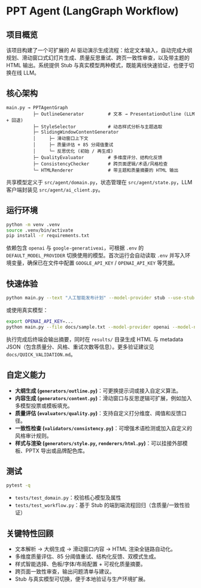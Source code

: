 # PPT Agent (LangGraph Workflow)

## 项目概览
该项目构建了一个可扩展的 AI 驱动演示生成流程：给定文本输入，自动完成大纲规划、滑动窗口式幻灯片生成、质量反思重试、跨页一致性审查，以及带主题的 HTML 输出。系统提供 Stub 与真实模型两种模式，既能离线快速验证，也便于切换在线 LLM。

## 核心架构
```
main.py → PPTAgentGraph
          ├─ OutlineGenerator         # 文本 → PresentationOutline (LLM + 回退)
          ├─ StyleSelector            # 动态样式分析与主题选取
          ├─ SlidingWindowContentGenerator
          │     ├─ 滑动窗口上下文
          │     ├─ 质量评估 + 85 分阈值重试
          │     └─ 反思优化 (初始 / 再生成)
          ├─ QualityEvaluator         # 多维度评分、结构化反馈
          ├─ ConsistencyChecker       # 跨页面逻辑/术语/风格检查
          └─ HTMLRenderer             # 带主题和质量摘要的 HTML 输出
```
共享模型定义于 `src/agent/domain.py`，状态管理在 `src/agent/state.py`，LLM 客户端封装见 `src/agent/ai_client.py`。

## 运行环境
```bash
python -m venv .venv
source .venv/bin/activate
pip install -r requirements.txt
```
依赖包含 `openai` 与 `google-generativeai`，可根据 `.env` 的 `DEFAULT_MODEL_PROVIDER` 切换使用的模型。首次运行会自动读取 `.env` 并写入环境变量，确保已在文件中配置 `GOOGLE_API_KEY` / `OPENAI_API_KEY` 等凭据。

## 快速体验
```bash
python main.py --text "人工智能发布计划" --model-provider stub --use-stub
```
或使用真实模型：
```bash
export OPENAI_API_KEY=...
python main.py --file docs/sample.txt --model-provider openai --model-name gpt-4o
```
执行完成后终端会输出摘要，同时在 `results/` 目录生成 HTML 与 metadata JSON（包含质量分、风格、重试次数等信息）。更多验证建议见 `docs/QUICK_VALIDATION.md`。

## 自定义能力
- **大纲生成 (`generators/outline.py`)**：可更换提示词或接入自定义算法。
- **内容生成 (`generators/content.py`)**：滑动窗口与反思逻辑可扩展，例如加入多模型投票或模板填充。
- **质量评估 (`evaluators/quality.py`)**：支持自定义打分维度、阈值和反馈口径。
- **一致性检查 (`validators/consistency.py`)**：可增强术语检测或加入自定义的风格审计规则。
- **样式与渲染 (`generators/style.py`, `renderers/html.py`)**：可以挂接外部模板、PPTX 导出或品牌配色库。

## 测试
```bash
pytest -q
```
- `tests/test_domain.py`：校验核心模型及属性
- `tests/test_workflow.py`：基于 Stub 的端到端流程回归（含质量/一致性验证）

## 关键特性回顾
- 文本解析 → 大纲生成 → 滑动窗口内容 → HTML 渲染全链路自动化。
- 多维度质量评估、85 分阈值重试、结构化反馈、双模式生成。
- 样式智能选择、色板/字体/布局配置 + 可视化质量摘要。
- 跨页面一致性审查，输出问题清单与建议。
- Stub 与真实模型可切换，便于本地验证与生产环境扩展。
